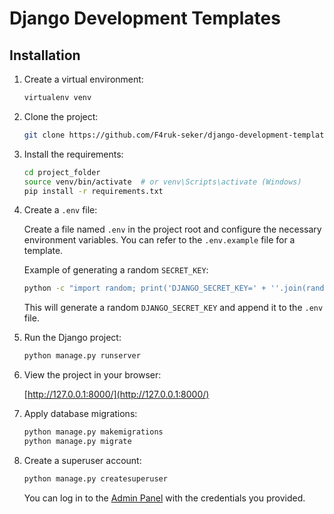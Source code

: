 # Django Development Templates

## Installation

1. Create a virtual environment:

    ```bash
    virtualenv venv
    ```

2. Clone the project:

    ```bash
    git clone https://github.com/F4ruk-seker/django-development-templates/tree/standard_django_template
    ```

3. Install the requirements:

    ```bash
    cd project_folder
    source venv/bin/activate  # or venv\Scripts\activate (Windows)
    pip install -r requirements.txt
    ```

4. Create a `.env` file:

    Create a file named `.env` in the project root and configure the necessary environment variables. You can refer to the `.env.example` file for a template.

    Example of generating a random `SECRET_KEY`:

    ```bash
    python -c "import random; print('DJANGO_SECRET_KEY=' + ''.join(random.SystemRandom().choice('abcdefghijklmnopqrstuvwxyz0123456789!@#$%^&*(-_=+)') for i in range(50)))" >> .env
    ```

    This will generate a random `DJANGO_SECRET_KEY` and append it to the `.env` file.

5. Run the Django project:

    ```bash
    python manage.py runserver
    ```

6. View the project in your browser:

    [http://127.0.0.1:8000/](http://127.0.0.1:8000/)

7. Apply database migrations:

    ```bash
    python manage.py makemigrations
    python manage.py migrate
    ```

8. Create a superuser account:

    ```bash
    python manage.py createsuperuser
    ```

    You can log in to the [Admin Panel](http://127.0.0.1:8000/admin/) with the credentials you provided.
